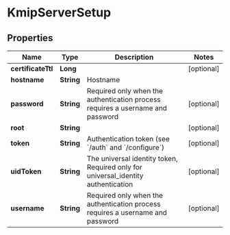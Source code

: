 

# KmipServerSetup

## Properties

Name | Type | Description | Notes
------------ | ------------- | ------------- | -------------
**certificateTtl** | **Long** |  |  [optional]
**hostname** | **String** | Hostname | 
**password** | **String** | Required only when the authentication process requires a username and password |  [optional]
**root** | **String** |  |  [optional]
**token** | **String** | Authentication token (see &#x60;/auth&#x60; and &#x60;/configure&#x60;) |  [optional]
**uidToken** | **String** | The universal identity token, Required only for universal_identity authentication |  [optional]
**username** | **String** | Required only when the authentication process requires a username and password |  [optional]



